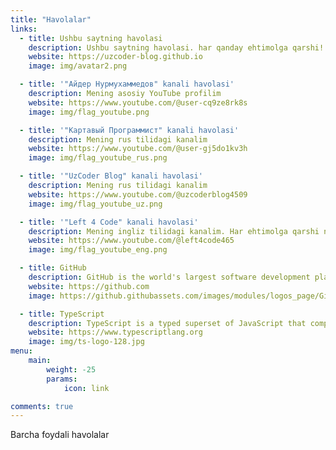 ```yaml
---
title: "Havolalar"
links:
  - title: Ushbu saytning havolasi
    description: Ushbu saytning havolasi. har qanday ehtimolga qarshi!
    website: https://uzcoder-blog.github.io
    image: img/avatar2.png

  - title: '"Айдер Нурмухаммедов" kanali havolasi'
    description: Mening asosiy YouTube profilim
    website: https://www.youtube.com/@user-cq9ze8rk8s
    image: img/flag_youtube.png

  - title: '"Картавый Программист" kanali havolasi'
    description: Mening rus tilidagi kanalim
    website: https://www.youtube.com/@user-gj5do1kv3h
    image: img/flag_youtube_rus.png

  - title: '"UzCoder Blog" kanali havolasi'
    description: Mening rus tilidagi kanalim
    website: https://www.youtube.com/@uzcoderblog4509
    image: img/flag_youtube_uz.png

  - title: '"Left 4 Code" kanali havolasi'
    description: Mening ingliz tilidagi kanalim. Har ehtimolga qarshi narsalar uchun
    website: https://www.youtube.com/@left4code465
    image: img/flag_youtube_eng.png

  - title: GitHub
    description: GitHub is the world's largest software development platform.
    website: https://github.com
    image: https://github.githubassets.com/images/modules/logos_page/GitHub-Mark.png

  - title: TypeScript
    description: TypeScript is a typed superset of JavaScript that compiles to plain JavaScript.
    website: https://www.typescriptlang.org
    image: img/ts-logo-128.jpg
menu:
    main: 
        weight: -25
        params:
            icon: link

comments: true
---
```


Barcha foydali havolalar
